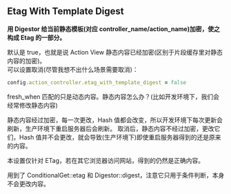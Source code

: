 ## Etag With Template Digest

**用 Digestor 给当前静态模板(对应 controller_name/action_name)加密，使之构成 Etag 的一部分。**

默认是 true，也就是说 Action View 静态内容已经加密(区别于片段缓存里对静态内容的加密)。
<br>
可以设置取消(尽管我想不出什么场景需要取消)：

```ruby
config.action_controller.etag_with_template_digest = false
```

fresh_when 匹配的只是动态内容。静态内容怎么办？(比如开发环境下，我们会经常修改静态内容)

静态内容经过加密，每一次更改，Hash 值都会改变，所以开发环境下每次更新会刷新，生产环境下重启服务器后会刷新。
取消后，静态内容不经过加密，更改它们，Hash 值并不会更改，就会导致(生产环境下)即使重启服务器得到的还是原来的内容。

本设置仅针对 ETag，若在其它浏览器访问网站，得到的仍然是正确内容。

用到了 ConditionalGet::etag 和 Digestor::digest，注意它只用于条件判断，本身不会更改内容。
